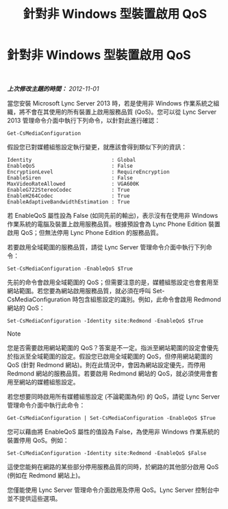 ﻿---
title: 針對非 Windows 型裝置啟用 QoS
TOCTitle: 針對非 Windows 型裝置啟用 QoS
ms:assetid: 26f793df-aef8-4028-9e3b-6c2c37ea61b9
ms:mtpsurl: https://technet.microsoft.com/zh-tw/library/JJ204750(v=OCS.15)
ms:contentKeyID: 49290386
ms.date: 08/10/2015
mtps_version: v=OCS.15
ms.translationtype: HT
---

# 針對非 Windows 型裝置啟用 QoS

 

_**上次修改主題的時間：** 2012-11-01_

當您安裝 Microsoft Lync Server 2013 時，若是使用非 Windows 作業系統之組織，將不會在其使用的所有裝置上啟用服務品質 (QoS)。您可以從 Lync Server 2013 管理命令介面中執行下列命令，以針對此進行確認：

    Get-CsMediaConfiguration

假設您已對媒體組態設定執行變更，就應該會得到類似下列的資訊：

    Identity                          : Global
    EnableQoS                         : False
    EncryptionLevel                   : RequireEncryption
    EnableSiren                       : False
    MaxVideoRateAllowed               : VGA600K
    EnableG722StereoCodec             : True
    EnableH264Codec                   : True
    EnableAdaptiveBandwidthEstimation : True

若 EnableQoS 屬性設為 False (如同先前的輸出)，表示沒有在使用非 Windows 作業系統的電腦及裝置上啟用服務品質。根據預設會為 Lync Phone Edition 裝置啟用 QoS；但無法停用 Lync Phone Edition 的服務品質。

若要啟用全域範圍的服務品質，請從 Lync Server 管理命令介面中執行下列命令：

    Set-CsMediaConfiguration -EnableQoS $True

先前的命令會啟用全域範圍的 QoS；但需要注意的是，媒體組態設定也會套用至網站範圍。若您要為網站啟用服務品質，就必須在呼叫 Set-CsMediaConfiguration 時包含組態設定的識別。例如，此命令會啟用 Redmond 網站的 QoS：

    Set-CsMediaConfiguration -Identity site:Redmond -EnableQoS $True

> [!NOTE]  
> 您是否需要啟用網站範圍的 QoS？答案是不一定。指派至網站範圍的設定會優先於指派至全域範圍的設定。假設您已啟用全域範圍的 QoS，但停用網站範圍的 QoS (針對 Redmond 網站)。則在此情況中，會因為網站設定優先，而停用 Redmond 網站的服務品質。若要啟用 Redmond 網站的 QoS，就必須使用會套用至網站的媒體組態設定。



若您想要同時啟用所有媒體組態設定 (不論範圍為何) 的 QoS，請從 Lync Server 管理命令介面中執行此命令：

    Get-CsMediaConfiguration | Set-CsMediaConfiguration -EnableQoS $True

您可以藉由將 EnableQoS 屬性的值設為 False，為使用非 Windows 作業系統的裝置停用 QoS。例如：

    Set-CsMediaConfiguration -Identity site:Redmond -EnableQoS $False

這使您能夠在網路的某些部分停用服務品質的同時，於網路的其他部分啟用 QoS (例如在 Redmond 網站上)。

您僅能使用 Lync Server 管理命令介面啟用及停用 QoS。Lync Server 控制台中並不提供這些選項。

